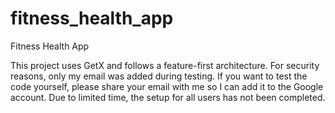# fitness_health_app

Fitness Health App

This project uses GetX and follows a feature-first architecture.
For security reasons, only my email was added during testing.
If you want to test the code yourself, please share your email with me so I can add it to the Google account.
Due to limited time, the setup for all users has not been completed.
